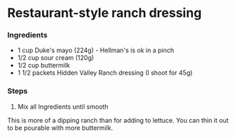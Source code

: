 # Restaurant-style ranch dressing

### Ingredients
- 1 cup Duke's mayo (224g) - Hellman's is ok in a pinch
- 1/2 cup sour cream (120g)
- 1/2 cup buttermilk
- 1 1/2 packets Hidden Valley Ranch dressing (I shoot for 45g)

### Steps
1. Mix all Ingredients until smooth

This is more of a dipping ranch than for adding to lettuce. You can thin it out to be pourable with more buttermilk.
